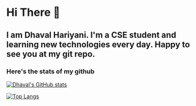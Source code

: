 # Hi There 👋 
## I am Dhaval Hariyani. I'm a CSE student and learning new technologies every day. Happy to see you at my git repo.
### Here's the stats of my github 

[![Dhaval's GitHub stats](https://github-readme-stats.vercel.app/api?username=dhavalhariyani&show_icons=true&theme=default )](https://github.com/dhavalhariyani)


[![Top Langs](https://github-readme-stats.vercel.app/api/top-langs/?username=dhavalhariyani&layout=compact)](https://github.com/dhavalhariyani)
